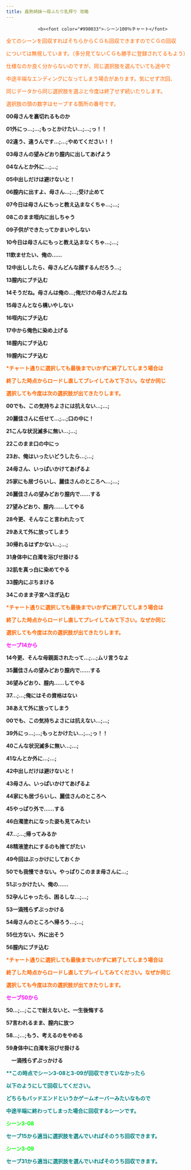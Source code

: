 ```yaml
---
title: 姦熟姉妹～母ふたり乳搾り 攻略
---
```


                <b><font color="#990033">☆シーン100％チャート</font>



<font color="#FF6600">全てのシーンを回収すればそちらからＣＧも回収できますのでＣＧの回収

については無視しています。（多分見てないＣＧも勝手に登録されてるもよう）

仕様なのか良く分からないのですが、同じ選択肢を選んでいても途中で

中途半端なエンディングになってしまう場合があります。気にせず次回、

同じデータから同じ選択肢を選ぶと今度は終了せず続いたりします。

選択肢の頭の数字はセーブする箇所の番号です。</font></b>



<b>00母さんを裏切れるものか

01外にっ…;…;もっとかけたい…;…;っ！！

02違う、違うんです…;…;やめてください！！

03母さんの望みどおり膣内に出してあげよう

04なんとか外に…;…;

05中出しだけは避けないと！

06膣内に出すよ、母さん…;…;受け止めて

07今日は母さんにもっと教え込まなくちゃ…;…;

08このまま咥内に出しちゃう

09子供ができたってかまいやしない

10今日は母さんにもっと教え込まなくちゃ…;…;

11飲ませたい、俺の……

12中出ししたら、母さんどんな顔するんだろう…;

13膣内にブチ込む

14そうだね。母さんは俺の…;俺だけの母さんだよね

15母さんとなら構いやしない

16咥内にブチ込む

17中から俺色に染め上げる

18膣内にブチ込む

19膣内にブチ込む



<font color="#FF6600">*チャート通りに選択しても最後までいかずに終了してしまう場合は

終了した時点からロードし直してプレイしてみて下さい。なぜか同じ

選択しても今度は次の選択肢が出てきたりします。</font>



00でも、この気持ちよさには抗えない…;…;

20麗佳さんに任せて…;…;口の中に！

21こんな状況滅多に無い…;…;

22このまま口の中にっ

23お、俺はいったいどうしたら…;…;

24母さん、いっぱいかけてあげるよ

25家にも居づらいし、麗佳さんのところへ…;…;

26麗佳さんの望みどおり膣内で……する

27望みどおり、膣内……してやる

28今更、そんなこと言われたって

29あえて外に放ってしまう

30帰れるはずかない…;…;

31身体中に白濁を浴びせ掛ける

32肌を真っ白に染めてやる

33膣内にぶちまける

34このまま子宮へ注ぎ込む



<font color="#FF6600">*チャート通りに選択しても最後までいかずに終了してしまう場合は

終了した時点からロードし直してプレイしてみて下さい。なぜか同じ

選択しても今度は次の選択肢が出てきたりします。</font>



<font color="#FF00FF">セーブ14から</font>

14今更、そんな母親面されたって…;…;ムリ言うなよ

35麗佳さんの望みどおり膣内で……する

36望みどおり、膣内……してやる

37…;…;俺にはその資格はない

38あえて外に放ってしまう



00でも、この気持ちよさには抗えない…;…;

39外にっ…;…;もっとかけたい…;…;っ！！

40こんな状況滅多に無い…;…;

41なんとか外に…;…;

42中出しだけは避けないと！

43母さん、いっぱいかけてあげるよ

44家にも居づらいし、麗佳さんのところへ

45やっぱり外で……する

46白濁塗れになった姿も見てみたい

47…;…;帰ってみるか

48精液塗れにするのも捨てがたい

49今回はぶっかけにしておくか

50でも我慢できない。やっぱりこのまま母さんに…;

51ぶっかけたい、俺の……

52孕んじゃったら、困るしな…;…;

53一滴残らずぶっかける

54母さんのところへ帰ろう…;…;

55仕方ない、外に出そう

56膣内にブチ込む



<font color="#FF6600">*チャート通りに選択しても最後までいかずに終了してしまう場合は

終了した時点からロードし直してプレイしてみてください。なぜか同じ

選択しても今度は次の選択肢が出てきたりします。</font>



<font color="#FF00FF">セーブ50から</font>

50…;…;ここで耐えないと、一生後悔する

57言われるまま、膣内に放つ

58…;…;もう、考えるのをやめる

59身体中に白濁を浴びせ掛ける

　一滴残らずぶっかける



<font color="#008080">**この時点でシーン3-08と3-09が回収できていなかったら

以下のようにして回収してください。



どちらもバッドエンドというかゲームオーバーみたいなもので

中途半端に終わってしまった場合に回収するシーンです。</font>



<font color="#00FF00">シーン3-08</font>

<font color="#008080">セーブ15から適当に選択肢を選んでいればそのうち回収できます。</font>

<font color="#00FF00">シーン3-09</font>

<font color="#008080">セーブ31から適当に選択肢を選んでいればそのうち回収できます。</font></b>


              

